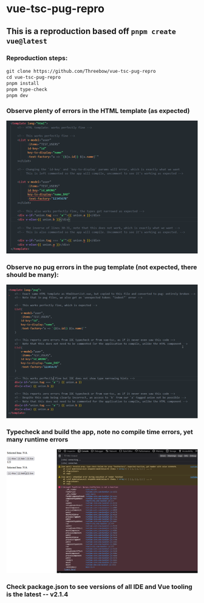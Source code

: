 # vue-tsc-pug-repro

## This is a reproduction based off `pnpm create vue@latest`

### Reproduction steps:

```
git clone https://github.com/Threebow/vue-tsc-pug-repro
cd vue-tsc-pug-repro
pnpm install
pnpm type-check
pnpm dev
```

### Observe plenty of errors in the HTML template (as expected)
![](docs/good_pug_error.png)

### Observe no pug errors in the pug template (not expected, there should be many):
![](docs/bad_pug_error.png)

### Typecheck and build the app, note no compile time errors, yet many runtime errors
![](docs/runtime_error.png)

### Check package.json to see versions of all IDE and Vue tooling is the latest -- v2.1.4

